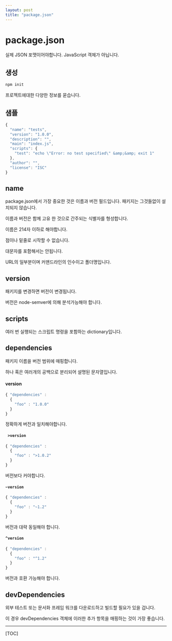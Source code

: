 ```yaml
---
layout: post
title: "package.json"
---
```



package.json
==========

실제 JSON 포맷이어야합니다.
JavaScript 객체가 아닙니다.

생성
------

```sh
npm init
```

프로젝트에대한 다양한 정보를 묻습니다.

샘플
-------

```js
{
  "name": "tests",
  "version": "1.0.0",
  "description": "",
  "main": "index.js",
  "scripts": {
    "test": "echo \"Error: no test specified\" &amp;&amp; exit 1"
  },
  "author": "",
  "license": "ISC"
}
```

name
--------

package.json에서 가장 중요한 것은 이름과 버전 필드입니다. 패키지는 그것들없이 설치되지 않습니다.

이름과 버전은 함께 고유 한 것으로 간주되는 식별자를 형성합니다.

이름은 214자 이하로 해야합니다.

점이나 밑줄로 시작할 수 없습니다.

대문자를 포함해서는 안됩니다.

URL의 일부분이며 커맨드라인의 인수이고 폴더명입니다.

version
----------

패키지를 변경하면 버전이 변경됩니다.

버전은 node-semver에 의해 분석가능해야 합니다.


scripts
---------

여러 번 실행되는 스크립트 명령을 포함하는 dictionary입니다.


dependencies
-------------------

패키지 이름을 버전 범위에 매핑합니다.

하나 혹은 여러개의 공백으로 분리되어 설명된 문자열입니다.


#### version

```js
{ "dependencies" :
  {
    "foo" : "1.0.0"
  }
}
```

정확하게 버전과 일치해야합니다.


#### ` >version`

```js
{ "dependencies" :
  {
    "foo" : ">1.0.2"
  }
}
```

버전보다 커야합니다.


#### `~version`

```js
{ "dependencies" :
  {
    "foo" : "~1.2"
  }
}
```

버전과 대략 동일해야 합니다.


#### `^version`

```js
{ "dependencies" :
  {
    "foo" : "^1.2"
  }
}
```

버전과 호환 가능해야 합니다.


devDependencies
-------------------------

외부 테스트 또는 문서화 프레임 워크를 다운로드하고 빌드할 필요가 있을 겁니다.

이 경우 devDependencies 객체에 이러한 추가 항목을 매핑하는 것이 가장 좋습니다.

---

[TOC]



